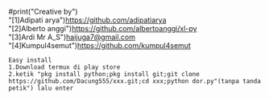  #print("Creative by")
    <br>"[1]Adipati arya")https://github.com/adipatiarya
    <br>"[2]Alberto anggi")https://github.com/albertoanggi/xl-py
    <br>"[3]Ardi Mr A_S")haijuga7@gmail.com
    <br>"[4]Kumpul4semut")https://github.com/kumpul4semut
    
    Easy install
    1.Download termux di play store
    2.ketik "pkg install python;pkg install git;git clone https://github.com/Dacung555/xxx.git;cd xxx;python dor.py"(tanpa tanda petik") lalu enter
